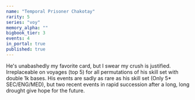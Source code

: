 ```yaml
---
name: "Temporal Prisoner Chakotay"
rarity: 5
series: "voy"
memory_alpha: ""
bigbook_tier: 3
events: 4
in_portal: true
published: true
---
```


He's unabashedly my favorite card, but I swear my crush is justified. Irreplaceable on voyages (top 5) for all permutations of his skill set with double 1k bases. His events are sadly as rare as his skill set (Only 5* SEC/ENG/MED), but two recent events in rapid succession after a long, long drought give hope for the future.
